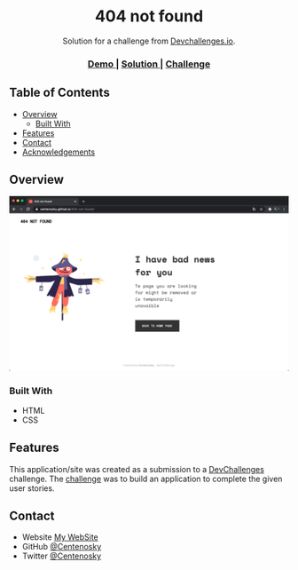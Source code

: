 <!-- Please update value in the {}  -->

<h1 align="center">404 not found</h1>

<div align="center">
   Solution for a challenge from  <a href="https://devchallenges.io/challenges/wBunSb7FPrIepJZAg0sY" target="_blank">Devchallenges.io</a>.
</div>

<div align="center">
  <h3>
    <a href="https://centenosky.github.io/404-not-found/}">
      Demo
    </a>
    <span> | </span>
    <a href="https://github.com/Centenosky/404-not-found">
      Solution
    </a>
    <span> | </span>
    <a href="https://devchallenges.io/challenges/wBunSb7FPrIepJZAg0sY">
      Challenge
    </a>
  </h3>
</div>

<!-- TABLE OF CONTENTS -->

## Table of Contents

- [Overview](#overview)
  - [Built With](#built-with)
- [Features](#features)
- [Contact](#contact)
- [Acknowledgements](#acknowledgements)

<!-- OVERVIEW -->

## Overview

![screenshot](https://github.com/Centenosky/404-not-found/blob/main/images/screenshot-desktop-view.png)

<!--
Introduce your projects by taking a screenshot or a gif. Try to tell visitors a story about your project by answering:
- Where can I see your demo?
- What was your experience?
- What have you learned/improved?
- Your wisdom? :)
-->
### Built With

<!-- This section should list any major frameworks that you built your project using. Here are a few examples.-->

- HTML
- CSS

## Features

<!-- List the features of your application or follow the template. Don't share the figma file here :) -->

This application/site was created as a submission to a [DevChallenges](https://devchallenges.io/challenges) challenge. The [challenge](https://devchallenges.io/challenges/wBunSb7FPrIepJZAg0sY) was to build an application to complete the given user stories.


<!--
## Acknowledgements
This section should list any articles or add-ons/plugins that helps you to complete the project. This is optional but it will help you in the future. For exmpale
- [Steps to replicate a design with only HTML and CSS](https://devchallenges-blogs.web.app/how-to-replicate-design/)
- [Node.js](https://nodejs.org/)
- [Marked - a markdown parser](https://github.com/chjj/marked)
-->
## Contact

- Website [My WebSite](https://centenosky.github.io/)
- GitHub [@Centenosky](https://github.com/Centenosky)
- Twitter [@Centenosky](https://twitter.com/Centenosky)
